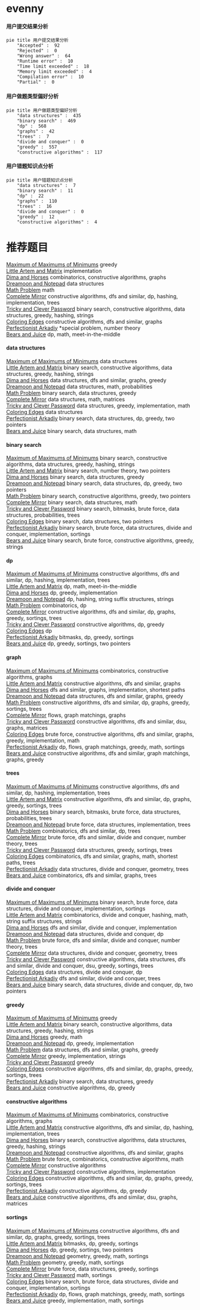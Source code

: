 # evenny
<!-- tabs:start -->
#### **用户提交结果分析**

```mermaid
pie title 用户提交结果分析
    "Accepted" :  92
    "Rejected" :  0
    "Wrong answer" :  64
    "Runtime error" :  10
    "Time limit exceeded" :  18
    "Memory limit exceeded" :  4
    "Compilation error" :  10
    "Partial" :  0
```
#### **用户做题类型偏好分析**

```mermaid
pie title 用户做题类型偏好分析
    "data structures" :  435
    "binary search" :  469
    "dp" :  568
    "graphs" :  42
    "trees" :  7
    "divide and conquer" :  0
    "greedy" :  557
    "constructive algorithms" :  117
```
#### **用户错题知识点分析**

```mermaid
pie title 用户错题知识点分析
    "data structures" :  7
    "binary search" :  11
    "dp" :  22
    "graphs" :  110
    "trees" :  16
    "divide and conquer" :  0
    "greedy" :  12
    "constructive algorithms" :  4
```
<!-- tabs:end -->
# 推荐题目
[Maximum of Maximums of Minimums](https://codeforces.com/contest/872/problem/B)		greedy		  
[Little Artem and Matrix](https://codeforces.com/contest/669/problem/C)		implementation		  
[Dima and Horses](http://codeforces.com/problemset/problem/272/E)		combinatorics,
                        constructive algorithms,
                        graphs		  
[Dreamoon and Notepad](http://codeforces.com/problemset/problem/477/E)		data structures		  
[Math Problem](https://codeforces.com/contest/1262/problem/A)		math		  
[Complete Mirror](http://codeforces.com/problemset/problem/1182/D)		constructive algorithms,
                        dfs and similar,
                        dp,
                        hashing,
                        implementation,
                        trees		  
[Tricky and Clever Password](http://codeforces.com/problemset/problem/30/E)		binary search,
                        constructive algorithms,
                        data structures,
                        greedy,
                        hashing,
                        strings		  
[Coloring Edges](http://codeforces.com/problemset/problem/1217/D)		constructive algorithms,
                        dfs and similar,
                        graphs		  
[Perfectionist Arkadiy](http://codeforces.com/problemset/problem/774/G)		*special problem,
                        number theory		  
[Bears and Juice](https://codeforces.com/contest/674/problem/F)		dp,
                        math,
                        meet-in-the-middle		  
<!-- tabs:start -->
#### **data structures**
[Maximum of Maximums of Minimums](http://codeforces.com/problemset/problem/477/E)		data structures		  
[Little Artem and Matrix](http://codeforces.com/problemset/problem/30/E)		binary search,
                        constructive algorithms,
                        data structures,
                        greedy,
                        hashing,
                        strings		  
[Dima and Horses](http://codeforces.com/problemset/problem/825/E)		data structures,
                        dfs and similar,
                        graphs,
                        greedy		  
[Dreamoon and Notepad](http://codeforces.com/problemset/problem/712/E)		data structures,
                        math,
                        probabilities		  
[Math Problem](http://codeforces.com/problemset/problem/1251/E2)		binary search,
                        data structures,
                        greedy		  
[Complete Mirror](http://codeforces.com/problemset/problem/1252/K)		data structures,
                        math,
                        matrices		  
[Tricky and Clever Password](http://codeforces.com/problemset/problem/1294/D)		data structures,
                        greedy,
                        implementation,
                        math		  
[Coloring Edges](http://codeforces.com/problemset/problem/19/D)		data structures		  
[Perfectionist Arkadiy](http://codeforces.com/problemset/problem/1492/C)		binary search,
                        data structures,
                        dp,
                        greedy,
                        two pointers		  
[Bears and Juice](http://codeforces.com/problemset/problem/1490/G)		binary search,
                        data structures,
                        math		  
#### **binary search**
[Maximum of Maximums of Minimums](http://codeforces.com/problemset/problem/30/E)		binary search,
                        constructive algorithms,
                        data structures,
                        greedy,
                        hashing,
                        strings		  
[Little Artem and Matrix](http://codeforces.com/problemset/problem/237/C)		binary search,
                        number theory,
                        two pointers		  
[Dima and Horses](http://codeforces.com/problemset/problem/1251/E2)		binary search,
                        data structures,
                        greedy		  
[Dreamoon and Notepad](http://codeforces.com/problemset/problem/1492/C)		binary search,
                        data structures,
                        dp,
                        greedy,
                        two pointers		  
[Math Problem](http://codeforces.com/problemset/problem/1463/D)		binary search,
                        constructive algorithms,
                        greedy,
                        two pointers		  
[Complete Mirror](http://codeforces.com/problemset/problem/1490/G)		binary search,
                        data structures,
                        math		  
[Tricky and Clever Password](http://codeforces.com/problemset/problem/1479/D)		binary search,
                        bitmasks,
                        brute force,
                        data structures,
                        probabilities,
                        trees		  
[Coloring Edges](http://codeforces.com/problemset/problem/1436/E)		binary search,
                        data structures,
                        two pointers		  
[Perfectionist Arkadiy](http://codeforces.com/problemset/problem/1461/D)		binary search,
                        brute force,
                        data structures,
                        divide and conquer,
                        implementation,
                        sortings		  
[Bears and Juice](http://codeforces.com/problemset/problem/1493/C)		binary search,
                        brute force,
                        constructive algorithms,
                        greedy,
                        strings		  
#### **dp**
[Maximum of Maximums of Minimums](http://codeforces.com/problemset/problem/1182/D)		constructive algorithms,
                        dfs and similar,
                        dp,
                        hashing,
                        implementation,
                        trees		  
[Little Artem and Matrix](https://codeforces.com/contest/674/problem/F)		dp,
                        math,
                        meet-in-the-middle		  
[Dima and Horses](https://codeforces.com/contest/861/problem/C)		dp,
                        greedy,
                        implementation		  
[Dreamoon and Notepad](http://codeforces.com/problemset/problem/825/F)		dp,
                        hashing,
                        string suffix structures,
                        strings		  
[Math Problem](http://codeforces.com/problemset/problem/360/C)		combinatorics,
                        dp		  
[Complete Mirror](http://codeforces.com/problemset/problem/1056/D)		constructive algorithms,
                        dfs and similar,
                        dp,
                        graphs,
                        greedy,
                        sortings,
                        trees		  
[Tricky and Clever Password](http://codeforces.com/problemset/problem/1420/C1)		constructive algorithms,
                        dp,
                        greedy		  
[Coloring Edges](http://codeforces.com/problemset/problem/983/B)		dp		  
[Perfectionist Arkadiy](https://codeforces.com/contest/418/problem/B)		bitmasks,
                        dp,
                        greedy,
                        sortings		  
[Bears and Juice](http://codeforces.com/problemset/problem/1394/A)		dp,
                        greedy,
                        sortings,
                        two pointers		  
#### **graph**
[Maximum of Maximums of Minimums](http://codeforces.com/problemset/problem/272/E)		combinatorics,
                        constructive algorithms,
                        graphs		  
[Little Artem and Matrix](http://codeforces.com/problemset/problem/1217/D)		constructive algorithms,
                        dfs and similar,
                        graphs		  
[Dima and Horses](https://codeforces.com/contest/1350/problem/E)		dfs and similar,
                        graphs,
                        implementation,
                        shortest paths		  
[Dreamoon and Notepad](http://codeforces.com/problemset/problem/825/E)		data structures,
                        dfs and similar,
                        graphs,
                        greedy		  
[Math Problem](http://codeforces.com/problemset/problem/1056/D)		constructive algorithms,
                        dfs and similar,
                        dp,
                        graphs,
                        greedy,
                        sortings,
                        trees		  
[Complete Mirror](http://codeforces.com/problemset/problem/1404/E)		flows,
                        graph matchings,
                        graphs		  
[Tricky and Clever Password](http://codeforces.com/problemset/problem/1012/B)		constructive algorithms,
                        dfs and similar,
                        dsu,
                        graphs,
                        matrices		  
[Coloring Edges](http://codeforces.com/problemset/problem/1487/C)		brute force,
                        constructive algorithms,
                        dfs and similar,
                        graphs,
                        greedy,
                        implementation,
                        math		  
[Perfectionist Arkadiy](http://codeforces.com/problemset/problem/1437/C)		dp,
                        flows,
                        graph matchings,
                        greedy,
                        math,
                        sortings		  
[Bears and Juice](http://codeforces.com/problemset/problem/1470/D)		constructive algorithms,
                        dfs and similar,
                        graph matchings,
                        graphs,
                        greedy		  
#### **trees**
[Maximum of Maximums of Minimums](http://codeforces.com/problemset/problem/1182/D)		constructive algorithms,
                        dfs and similar,
                        dp,
                        hashing,
                        implementation,
                        trees		  
[Little Artem and Matrix](http://codeforces.com/problemset/problem/1056/D)		constructive algorithms,
                        dfs and similar,
                        dp,
                        graphs,
                        greedy,
                        sortings,
                        trees		  
[Dima and Horses](http://codeforces.com/problemset/problem/1479/D)		binary search,
                        bitmasks,
                        brute force,
                        data structures,
                        probabilities,
                        trees		  
[Dreamoon and Notepad](http://codeforces.com/problemset/problem/1511/C)		brute force,
                        data structures,
                        implementation,
                        trees		  
[Math Problem](http://codeforces.com/problemset/problem/1499/F)		combinatorics,
                        dfs and similar,
                        dp,
                        trees		  
[Complete Mirror](http://codeforces.com/problemset/problem/1491/E)		brute force,
                        dfs and similar,
                        divide and conquer,
                        number theory,
                        trees		  
[Tricky and Clever Password](http://codeforces.com/problemset/problem/1466/D)		data structures,
                        greedy,
                        sortings,
                        trees		  
[Coloring Edges](http://codeforces.com/problemset/problem/1495/D)		combinatorics,
                        dfs and similar,
                        graphs,
                        math,
                        shortest paths,
                        trees		  
[Perfectionist Arkadiy](http://codeforces.com/problemset/problem/1303/G)		data structures,
                        divide and conquer,
                        geometry,
                        trees		  
[Bears and Juice](http://codeforces.com/problemset/problem/1454/E)		combinatorics,
                        dfs and similar,
                        graphs,
                        trees		  
#### **divide and conquer**
[Maximum of Maximums of Minimums](http://codeforces.com/problemset/problem/1461/D)		binary search,
                        brute force,
                        data structures,
                        divide and conquer,
                        implementation,
                        sortings		  
[Little Artem and Matrix](http://codeforces.com/problemset/problem/1466/G)		combinatorics,
                        divide and conquer,
                        hashing,
                        math,
                        string suffix structures,
                        strings		  
[Dima and Horses](http://codeforces.com/problemset/problem/1490/D)		dfs and similar,
                        divide and conquer,
                        implementation		  
[Dreamoon and Notepad](https://codeforces.com/contest/1483/problem/C)		data structures,
                        divide and conquer,
                        dp		  
[Math Problem](http://codeforces.com/problemset/problem/1491/E)		brute force,
                        dfs and similar,
                        divide and conquer,
                        number theory,
                        trees		  
[Complete Mirror](http://codeforces.com/problemset/problem/1303/G)		data structures,
                        divide and conquer,
                        geometry,
                        trees		  
[Tricky and Clever Password](http://codeforces.com/problemset/problem/1494/D)		constructive algorithms,
                        data structures,
                        dfs and similar,
                        divide and conquer,
                        dsu,
                        greedy,
                        sortings,
                        trees		  
[Coloring Edges](http://codeforces.com/problemset/problem/1482/E)		data structures,
                        divide and conquer,
                        dp		  
[Perfectionist Arkadiy](http://codeforces.com/problemset/problem/566/C)		dfs and similar,
                        divide and conquer,
                        trees		  
[Bears and Juice](http://codeforces.com/problemset/problem/1428/F)		binary search,
                        data structures,
                        divide and conquer,
                        dp,
                        two pointers		  
#### **greedy**
[Maximum of Maximums of Minimums](https://codeforces.com/contest/872/problem/B)		greedy		  
[Little Artem and Matrix](http://codeforces.com/problemset/problem/30/E)		binary search,
                        constructive algorithms,
                        data structures,
                        greedy,
                        hashing,
                        strings		  
[Dima and Horses](http://codeforces.com/problemset/problem/712/C)		greedy,
                        math		  
[Dreamoon and Notepad](https://codeforces.com/contest/861/problem/C)		dp,
                        greedy,
                        implementation		  
[Math Problem](http://codeforces.com/problemset/problem/825/E)		data structures,
                        dfs and similar,
                        graphs,
                        greedy		  
[Complete Mirror](http://codeforces.com/problemset/problem/1055/D)		greedy,
                        implementation,
                        strings		  
[Tricky and Clever Password](http://codeforces.com/problemset/problem/1031/D)		greedy		  
[Coloring Edges](http://codeforces.com/problemset/problem/1056/D)		constructive algorithms,
                        dfs and similar,
                        dp,
                        graphs,
                        greedy,
                        sortings,
                        trees		  
[Perfectionist Arkadiy](http://codeforces.com/problemset/problem/1251/E2)		binary search,
                        data structures,
                        greedy		  
[Bears and Juice](http://codeforces.com/problemset/problem/1420/C1)		constructive algorithms,
                        dp,
                        greedy		  
#### **constructive algorithms**
[Maximum of Maximums of Minimums](http://codeforces.com/problemset/problem/272/E)		combinatorics,
                        constructive algorithms,
                        graphs		  
[Little Artem and Matrix](http://codeforces.com/problemset/problem/1182/D)		constructive algorithms,
                        dfs and similar,
                        dp,
                        hashing,
                        implementation,
                        trees		  
[Dima and Horses](http://codeforces.com/problemset/problem/30/E)		binary search,
                        constructive algorithms,
                        data structures,
                        greedy,
                        hashing,
                        strings		  
[Dreamoon and Notepad](http://codeforces.com/problemset/problem/1217/D)		constructive algorithms,
                        dfs and similar,
                        graphs		  
[Math Problem](https://codeforces.com/contest/816/problem/D)		brute force,
                        combinatorics,
                        constructive algorithms,
                        math		  
[Complete Mirror](http://codeforces.com/problemset/problem/803/B)		constructive algorithms		  
[Tricky and Clever Password](http://codeforces.com/problemset/problem/711/B)		constructive algorithms,
                        implementation		  
[Coloring Edges](http://codeforces.com/problemset/problem/1056/D)		constructive algorithms,
                        dfs and similar,
                        dp,
                        graphs,
                        greedy,
                        sortings,
                        trees		  
[Perfectionist Arkadiy](http://codeforces.com/problemset/problem/1420/C1)		constructive algorithms,
                        dp,
                        greedy		  
[Bears and Juice](http://codeforces.com/problemset/problem/1012/B)		constructive algorithms,
                        dfs and similar,
                        dsu,
                        graphs,
                        matrices		  
#### **sortings**
[Maximum of Maximums of Minimums](http://codeforces.com/problemset/problem/1056/D)		constructive algorithms,
                        dfs and similar,
                        dp,
                        graphs,
                        greedy,
                        sortings,
                        trees		  
[Little Artem and Matrix](https://codeforces.com/contest/418/problem/B)		bitmasks,
                        dp,
                        greedy,
                        sortings		  
[Dima and Horses](http://codeforces.com/problemset/problem/1394/A)		dp,
                        greedy,
                        sortings,
                        two pointers		  
[Dreamoon and Notepad](https://codeforces.com/contest/1496/problem/C)		geometry,
                        greedy,
                        math,
                        sortings		  
[Math Problem](http://codeforces.com/problemset/problem/1495/A)		geometry,
                        greedy,
                        math,
                        sortings		  
[Complete Mirror](http://codeforces.com/problemset/problem/1497/A)		brute force,
                        data structures,
                        greedy,
                        sortings		  
[Tricky and Clever Password](http://codeforces.com/problemset/problem/1427/A)		math,
                        sortings		  
[Coloring Edges](http://codeforces.com/problemset/problem/1461/D)		binary search,
                        brute force,
                        data structures,
                        divide and conquer,
                        implementation,
                        sortings		  
[Perfectionist Arkadiy](http://codeforces.com/problemset/problem/1437/C)		dp,
                        flows,
                        graph matchings,
                        greedy,
                        math,
                        sortings		  
[Bears and Juice](http://codeforces.com/problemset/problem/1473/A)		greedy,
                        implementation,
                        math,
                        sortings		  
<!-- tabs:end -->
